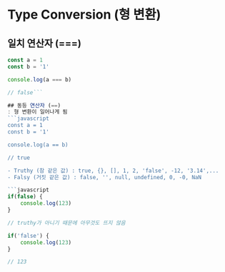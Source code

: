# Type Conversion (형 변환)

## 일치 연산자 (===)
```javascript
const a = 1
const b = '1'

console.log(a === b)

// false```

## 동등 연산자 (==)
: 형 변환이 일어나게 됨
```javascript
const a = 1
const b = '1'

console.log(a == b)

// true

- Truthy (참 같은 값) : true, {}, [], 1, 2, 'false', -12, '3.14',...
- Falsy (거짓 같은 값) : false, '', null, undefined, 0, -0, NaN

```javascript
if(false) {
	console.log(123)
}

// truthy가 아니기 때문에 아무것도 뜨지 않음

if('false') {
	console.log(123)
}

// 123
